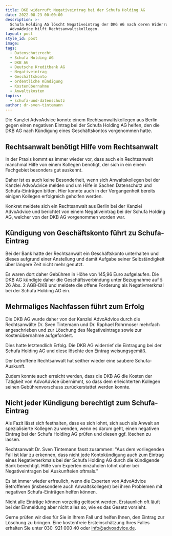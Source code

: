 ```yaml
---
title: DKB widerruft Negativeintrag bei der Schufa Holding AG
date: 2022-08-23 00:00:00
description: >-
  Schufa Holding AG löscht Negativeintrag der DKG AG nach deren Widerruf.
  AdvoAdvice hilft Rechtsanwaltskollegen. 
layout: post
style_id: post
image:
tags:
  - Datenschutzrecht
  - Schufa Holding AG
  - DKB AG
  - Deutsche Kreditbank AG
  - Negativeintrag
  - Geschäftskonto
  - ordentliche Kündigung
  - Kostenübernahme
  - Anwaltskosten
topics:
  - schufa-und-datenschutz
author: dr-sven-tintemann
---
```

Die Kanzlei AdvoAdvice konnte einem Rechtsanwaltskollegen aus Berlin gegen einen negativen Eintrag bei der Schufa Holding AG helfen, den die DKB AG nach Kündigung eines Geschäftskontos vorgenommen hatte.&nbsp;

## Rechtsanwalt benötigt Hilfe vom Rechtsanwalt

In der Praxis kommt es immer wieder vor, dass auch ein Rechtsanwalt manchmal Hilfe von einem Kollegen benötigt, der sich in ein einem Fachgebiet besonders gut auskennt.&nbsp;

Daher ist es auch keine Besonderheit, wenn sich Anwaltskollegen bei der Kanzlei AdvoAdvice melden und um Hilfe in Sachen Datenschutz und Schufa-Einträgen bitten. Hier konnte auch in der Vergangenheit bereits einigen Kollegen erfolgreich geholfen werden.&nbsp;

Konkret meldete sich ein Rechtsanwalt aus Berlin bei der Kanzlei AdvoAdvice und berichtet von einem Negativeintrag bei der Schufa Holding AG, welcher von der DKB AG vorgenommen worden war.&nbsp;

## Kündigung von Geschäftskonto führt zu Schufa-Eintrag

Bei der Bank hatte der Rechtsanwalt ein Geschäftskonto unterhalten und dieses aufgrund einer Anstellung und damit Aufgabe seiner Selbständigkeit über längere Zeit nicht mehr genutzt.&nbsp;

Es waren dort daher Gebühren in Höhe von 145,96 Euro aufgelaufen. Die DKB AG kündigte daher die Geschäftsverbindung unter Bezugnahme auf &sect; 26 Abs. 2 AGB-DKB und meldete die offene Forderung als Negativmerkmal bei der Schufa Holding AG ein.&nbsp;

## Mehrmaliges Nachfassen führt zum Erfolg

Die DKB AG wurde daher von der Kanzlei AdvoAdvice durch die Rechtsanwälte Dr. Sven Tintemann und Dr. Raphael Rohrmoser mehrfach angeschrieben und zur Löschung des Negativeintrags sowie zur Kostenübernahme aufgefordert.&nbsp;

Dies hatte letztendlich Erfolg. Die DKB AG widerrief die Eintragung bei der Schufa Holding AG und diese löschte den Eintrag weisungsgemä&szlig;.&nbsp;

Der betroffene Rechtsanwalt hat seither wieder eine saubere Schufa-Auskunft.&nbsp;

Zudem konnte auch erreicht werden, dass die DKB AG die Kosten der Tätigkeit von AdvoAdvice übernimmt, so dass dem erleichterten Kollegen seinen Gebührenvorschuss zurückerstattet werden konnte.&nbsp;

## Nicht jeder Kündigung berechtigt zum Schufa-Eintrag

Als Fazit lässt sich festhalten, dass es sich lohnt, sich auch als Anwalt an spezialisierte Kollegen zu wenden, wenn es darum geht, einen negativen Eintrag bei der Schufa Holding AG prüfen und diesen ggf. löschen zu lassen.&nbsp;

Rechtsanwalt Dr. Sven Tintemann fasst zusammen: "Aus dem vorliegenden Fall ist klar zu erkennen, dass nicht jede Kontokündigung auch zum Eintrag eines Negativmerkmals bei der Schufa Holding AG durch die kündigende Bank berechtigt. Hilfe vom Experten einzuholen lohnt daher bei Negativeintragen bei Auskunfteien oftmals."

Es ist immer wieder erfreulich, wenn die Experten von AdvoAdvice Betroffenen (insbesondere auch Anwaltskollegen) bei ihren Problemen mit negativen Schufa-Einträgen helfen können.

Nicht alle Einträge können vorzeitig gelöscht werden. Erstaunlich oft läuft bei der Einmeldung aber nicht alles so, wie es das Gesetz vorsieht.

Gerne prüfen wir dies für Sie in Ihrem Fall und helfen Ihnen, den Eintrag zur Löschung zu bringen. Eine kostenfreie Ersteinschätzung Ihres Falles erhalten Sie unter 030 &nbsp;921 000 40 oder info@advoadvice.de.&nbsp;

&nbsp;

&nbsp;

&nbsp;